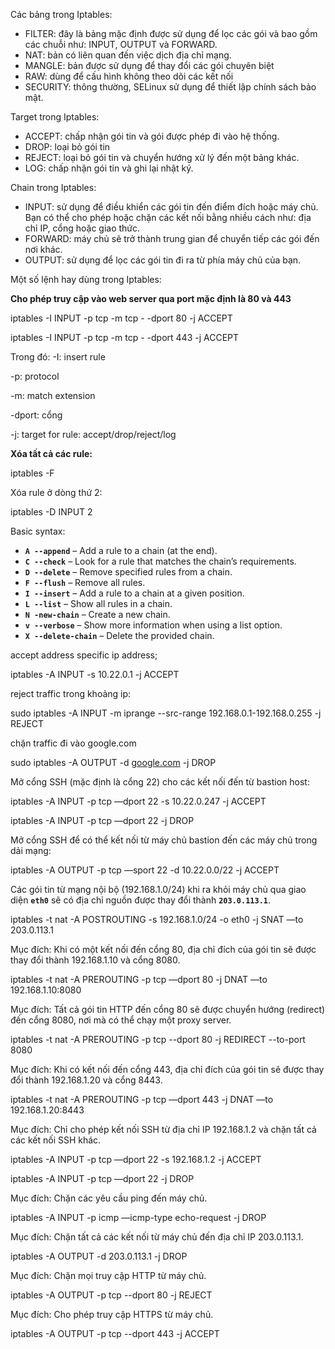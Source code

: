 Các bảng trong Iptables:

- FILTER: đây là bảng mặc định được sử dụng để lọc các gói và bao gồm các chuỗi như: INPUT, OUTPUT và FORWARD.
- NAT: bản có liên quan đến việc dịch địa chỉ mạng.
- MANGLE: bản được sử dụng để thay đổi các gói chuyên biệt
- RAW: dùng để cấu hình không theo dõi các kết nối
- SECURITY: thông thường, SELinux sử dụng để thiết lập chính sách bảo mật.

Target trong Iptables:

- ACCEPT: chấp nhận gói tin và gói được phép đi vào hệ thống.
- DROP: loại bỏ gói tin
- REJECT: loại bỏ gói tin và chuyển hướng xử lý đến một bảng khác.
- LOG: chấp nhận gói tin và ghi lại nhật ký.

Chain trong Iptables:

- INPUT: sử dụng để điều khiển các gói tin đến điểm đích hoặc máy chủ. Bạn có thể cho phép hoặc chặn các kết nối bằng nhiều cách như: địa chỉ IP, cổng hoặc giao thức.
- FORWARD: máy chủ sẽ trở thành trung gian để chuyển tiếp các gói đến nơi khác.
- OUTPUT: sử dụng để lọc các gói tin đi ra từ phía máy chủ của bạn.

Một số lệnh hay dùng trong Iptables:

**Cho phép truy cập vào web server qua port mặc định là 80 và 443**

iptables -I INPUT -p tcp -m tcp - -dport 80 -j ACCEPT

iptables -I INPUT -p tcp -m tcp - -dport 443 -j ACCEPT

Trong đó: -I: insert rule

-p: protocol

-m: match extension

-dport: cổng

-j: target for rule: accept/drop/reject/log

**Xóa tất cả các rule:**

iptables -F

Xóa rule ở dòng thứ 2:

iptables -D INPUT 2

Basic syntax:

- **`A --append`** – Add a rule to a chain (at the end).
- **`C --check`** – Look for a rule that matches the chain’s requirements.
- **`D --delete`** – Remove specified rules from a chain.
- **`F --flush`** – Remove all rules.
- **`I --insert`** – Add a rule to a chain at a given position.
- **`L --list`** – Show all rules in a chain.
- **`N -new-chain`** – Create a new chain.
- **`v --verbose`** – Show more information when using a list option.
- **`X --delete-chain`** – Delete the provided chain.

accept address specific ip address;

iptables -A INPUT -s 10.22.0.1 -j ACCEPT

reject traffic trong khoảng ip:

sudo iptables -A INPUT -m iprange --src-range 192.168.0.1-192.168.0.255 -j REJECT

chặn traffic đi vào google.com

sudo iptables -A OUTPUT  -d [google.com](http://google.com) -j DROP

Mở cổng SSH (mặc định là cổng 22) cho các kết nối đến từ bastion host:

iptables -A INPUT -p tcp —dport 22 -s 10.22.0.247 -j ACCEPT

iptables -A INPUT -p tcp —dport 22 -j DROP

Mở cổng SSH để có thể kết nối từ máy chủ bastion đến các máy chủ trong dải mạng:

iptables -A OUTPUT -p tcp —sport 22 -d 10.22.0.0/22 -j ACCEPT 

Các gói tin từ mạng nội bộ (192.168.1.0/24) khi ra khỏi máy chủ qua giao diện **`eth0`** sẽ có địa chỉ nguồn được thay đổi thành **`203.0.113.1`**.

iptables -t nat -A POSTROUTING -s 192.168.1.0/24 -o eth0 -j SNAT —to 203.0.113.1

Mục đích: Khi có một kết nối đến cổng 80, địa chỉ đích của gói tin sẽ được thay đổi thành 192.168.1.10 và cổng 8080.

iptables -t nat -A PREROUTING -p tcp —dport 80 -j DNAT —to 192.168.1.10:8080

Mục đích: Tất cả gói tin HTTP đến cổng 80 sẽ được chuyển hướng (redirect) đến cổng 8080, nơi mà có thể chạy một proxy server.

iptables -t nat -A PREROUTING -p tcp --dport 80 -j REDIRECT --to-port 8080

Mục đích: Khi có kết nối đến cổng 443, địa chỉ đích của gói tin sẽ được thay đổi thành 192.168.1.20 và cổng 8443.

iptables -t nat -A PREROUTING -p tcp —dport 443 -j DNAT —to 192.168.1.20:8443

Mục đích: Chỉ cho phép kết nối SSH từ địa chỉ IP 192.168.1.2 và chặn tất cả các kết nối SSH khác.

iptables -A INPUT -p tcp —dport 22 -s 192.168.1.2 -j ACCEPT

iptables -A INPUT -p tcp —dport 22 -j DROP

Mục đích: Chặn các yêu cầu ping đến máy chủ.

iptables -A INPUT -p icmp —icmp-type echo-request -j DROP

Mục đích: Chặn tất cả các kết nối từ máy chủ đến địa chỉ IP 203.0.113.1.

iptables -A OUTPUT -d 203.0.113.1 -j DROP

Mục đích: Chặn mọi truy cập HTTP từ máy chủ.

iptables -A OUTPUT -p tcp --dport 80 -j REJECT

Mục đích: Cho phép truy cập HTTPS từ máy chủ.

iptables -A OUTPUT -p tcp --dport 443 -j ACCEPT
